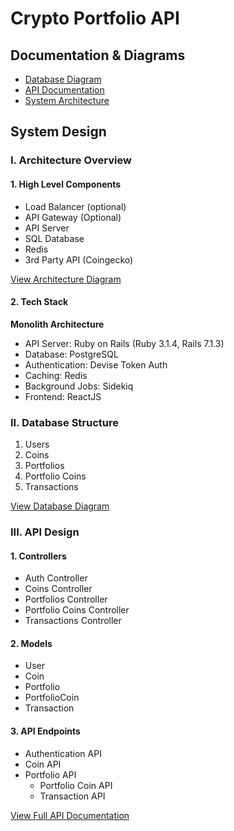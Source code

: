 # Crypto Portfolio API

## Documentation & Diagrams
- [Database Diagram](https://dbdiagram.io/d/Portfolio-649983b102bd1c4a5e131b7b)
- [API Documentation](https://documenter.getpostman.com/view/5693366/2sB2x5GXpc)
- [System Architecture](https://tinyurl.com/9v29cj5u)

## System Design

### I. Architecture Overview

#### 1. High Level Components
- Load Balancer (optional)
- API Gateway (Optional)
- API Server
- SQL Database
- Redis
- 3rd Party API (Coingecko)

[View Architecture Diagram](https://tinyurl.com/9v29cj5u)

#### 2. Tech Stack
**Monolith Architecture**
- API Server: Ruby on Rails (Ruby 3.1.4, Rails 7.1.3)
- Database: PostgreSQL
- Authentication: Devise Token Auth
- Caching: Redis
- Background Jobs: Sidekiq
- Frontend: ReactJS

### II. Database Structure
1. Users
2. Coins
3. Portfolios
4. Portfolio Coins
5. Transactions

[View Database Diagram](https://dbdiagram.io/d/Portfolio-649983b102bd1c4a5e131b7b)

### III. API Design

#### 1. Controllers
- Auth Controller
- Coins Controller
- Portfolios Controller
- Portfolio Coins Controller
- Transactions Controller

#### 2. Models
- User
- Coin
- Portfolio
- PortfolioCoin
- Transaction

#### 3. API Endpoints
- Authentication API
- Coin API
- Portfolio API
  - Portfolio Coin API
  - Transaction API

[View Full API Documentation](https://documenter.getpostman.com/view/5693366/2sB2x5GXpc)
